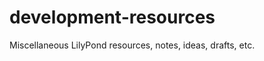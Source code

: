 development-resources
=====================

Miscellaneous LilyPond resources, notes, ideas, drafts, etc.
